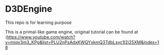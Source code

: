 # D3DEngine


This repo is for learning purpose

This is a primal-like game engine, original tutorial can be found at :https://www.youtube.com/watch?v=miqv3m3_KPg&list=PLU2nPsAdxKWQYxkmQ3TdbLsyc1l2j25XM&index=18
